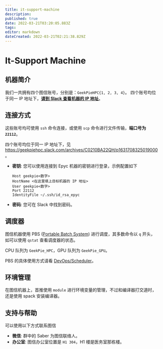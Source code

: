 ```yaml
---
title: it-support-machine
description: 
published: true
date: 2022-03-21T03:20:05.883Z
tags: 
editor: markdown
dateCreated: 2022-03-21T02:21:38.829Z
---
```


# It-Support Machine

## 机器简介

我们一共拥有四个图信账号，分别是：`GeekPieHPC{1, 2, 3, 4}`。
四个账号均位于同一 IP 地址下，[**请到 Slack 查看机器的 IP 地址**](https://geekpiehpc.slack.com/archives/C0210BA22QH/p1631708325019000)。

## 连接方式

这些账号均可使用 `ssh` 命令连接，或使用 `scp` 命令进行文件传输，**端口号为 `22112`**。

四个账号均位于同一 IP 地址下，见 <https://geekpiehpc.slack.com/archives/C0210BA22QH/p1631708325019000>。

- **密钥**: 您可以使用连接到 Epyc 机器的密钥进行登录，示例配置如下

  ```sshconfig
  Host geekpie<数字>
  HostName <在这里填上目标机器的 IP 地址>
  User geekpie<数字>
  Port 22112
  IdentityFile ~/.ssh/id_rsa_epyc
  ```

- **密码**: 您可在 Slack 中找到密码。

## 调度器

图信机器使用 PBS ([Portable Batch System](https://en.wikipedia.org/wiki/Portable_Batch_System)) 进行调度，其多数命令以 `q` 开头，如可以使用 `qstat` 查看调度器的状态。

CPU 队列为 `GeekPie_HPC`，GPU 队列为 `GeekPie_GPU`。

PBS 的具体使用方式请看 [DevOps/Scheduler](../DevOps/Scheduler.md)。

## 环境管理

在图信机器上，首推使用 `module` 进行环境变量的管理，不过和编译器打交道时，还是使用 spack 安装编译器。

## 支持与帮助

可以使用以下方式联系图信
- **微信**: 群中的 Saber 为图信联络人。
- **办公室**: 图信办公室位置是 `H1 304`，H1 楼是医务室那栋楼。
